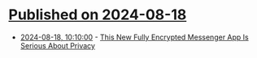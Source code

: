 # [Published on 2024-08-18](index.md)

* [2024-08-18, 10:10:00](https://soylentnews.org/article.pl?sid=24/08/17/1551256&from=rss) - [This New Fully Encrypted Messenger App Is Serious About Privacy](https://soylentnews.org/article.pl?sid=24/08/17/1551256&from=rss)

